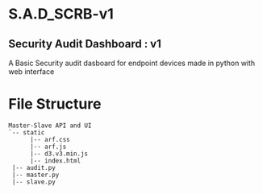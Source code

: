 # S.A.D_SCRB-v1
## **S**ecurity **A**udit **D**ashboard : v1
A Basic Security audit dasboard for endpoint devices made in python with web interface

# File Structure
```
Master-Slave API and UI
`-- static
      |-- arf.css
      |-- arf.js
      |-- d3.v3.min.js
      |-- index.html
 |-- audit.py
 |-- master.py
 |-- slave.py
```


